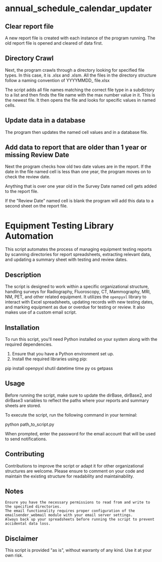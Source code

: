 # annual_schedule_calendar_updater

## Clear report file
A new report file is created with each instance of the program running.  The old report file is opened and cleared of data first.

## Directory Crawl
Next, the program crawls through a directory looking for specified file types.  In this case, it is .xlsx and .xlsm.
All the files in the directory structure follow a naming convention of YYYYMMDD_ file.xlsx

The script adds all file names matching the correct file type in a subdictory to a list and then finds the file name with the max number value in it.  This is the newest file.  It then opens the file and looks for specific values in named cells.  

## Update data in a database 
The program then updates the named cell values and in a database file. 


## Add data to report that are older than 1 year or missing Review Date
Next the program checks how old two date values are in the report.  If the date in the file named cell is less than one year, the program moves on to check the review date.

Anything that is over one year old in the Survey Date named cell gets added to the report file. 

If the "Review Date" named cell is blank the program will add this data to a second sheet on the report file.


# Equipment Testing Library Automation

This script automates the process of managing equipment testing reports by scanning directories for report spreadsheets, extracting relevant data, and updating a summary sheet with testing and review dates.

## Description

The script is designed to work within a specific organizational structure, handling surveys for Radiography, Fluoroscopy, CT, Mammography, MRI, NM, PET, and other related equipment. It utilizes the `openpyxl` library to interact with Excel spreadsheets, updating records with new testing dates, and marking equipment as due or overdue for testing or review. It also makes use of a custom email script. 

## Installation

To run this script, you'll need Python installed on your system along with the required dependencies.

1. Ensure that you have a Python environment set up.
2. Install the required libraries using pip:


pip install openpyxl shutil datetime time py os getpass

## Usage

Before running the script, make sure to update the dirBase, dirBase2, and dirBase3 variables to reflect the paths where your reports and summary sheets are stored.

To execute the script, run the following command in your terminal:

python path_to_script.py

When prompted, enter the password for the email account that will be used to send notifications.

## Contributing

Contributions to improve the script or adapt it for other organizational structures are welcome. Please ensure to comment on your code and maintain the existing structure for readability and maintainability.

## Notes

    Ensure you have the necessary permissions to read from and write to the specified directories.
    The email functionality requires proper configuration of the emailsender_webmail module with your email server settings.
    Always back up your spreadsheets before running the script to prevent accidental data loss.

## Disclaimer

This script is provided "as is", without warranty of any kind. Use it at your own risk.
